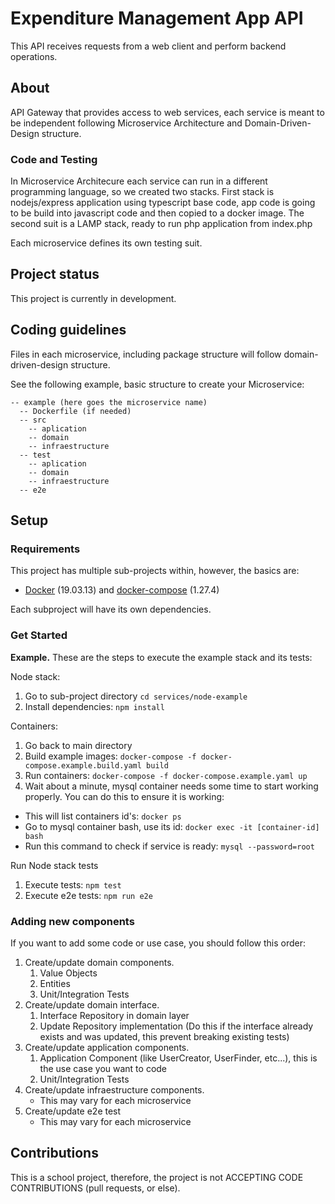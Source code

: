 # Expenditure Management App API
This API receives requests from a web client and perform backend operations.

## About
API Gateway that provides access to web services, each service is meant to be independent 
following Microservice Architecture and Domain-Driven-Design structure.

### Code and Testing
In Microservice Architecure each service can run in a different programming language, so we created two 
stacks. First stack is nodejs/express application using typescript base code, app code is going to be 
build into javascript code and then copied to a docker image.
The second suit is a LAMP stack, ready to run php application from index.php

Each microservice defines its own testing suit.

## Project status
This project is currently in development.

## Coding guidelines
Files in each microservice, including package structure will follow domain-driven-design structure.

See the following example, basic structure to create your Microservice:
```
-- example (here goes the microservice name)
  -- Dockerfile (if needed)
  -- src
    -- aplication
    -- domain
    -- infraestructure
  -- test
    -- aplication
    -- domain
    -- infraestructure
  -- e2e
```

## Setup
### Requirements
This project has multiple sub-projects within, however, the basics are:
- [Docker] (19.03.13) and [docker-compose] (1.27.4)

Each subproject will have its own dependencies.

### Get Started
**Example.** These are the steps to execute the example stack and its tests:

Node stack:
1. Go to sub-project directory ``cd services/node-example``
2. Install dependencies: ``npm install``

Containers:
1. Go back to main directory
2. Build example images: ``docker-compose -f docker-compose.example.build.yaml build``
3. Run containers: ``docker-compose -f docker-compose.example.yaml up``
4. Wait about a minute, mysql container needs some time to start working properly.
You can do this to ensure it is working:
* This will list containers id's: ``docker ps``
* Go to mysql container bash, use its id: ``docker exec -it [container-id] bash``
* Run this command to check if service is ready: ``mysql --password=root``

Run Node stack tests
1. Execute tests: ``npm test``
2. Execute e2e tests: ``npm run e2e``

### Adding new components
If you want to add some code or use case, you should follow this order:
1. Create/update domain components.
   1. Value Objects
   2. Entities
   3. Unit/Integration Tests
2. Create/update domain interface.
   1. Interface Repository in domain layer
   2. Update Repository implementation (Do this if the interface already exists and was updated, this prevent breaking existing tests)
3. Create/update application components.
   1. Application Component (like UserCreator, UserFinder, etc...), this is the use case you want to code
   2. Unit/Integration Tests
4. Create/update infraestructure components.
   * This may vary for each microservice
5. Create/update e2e test
   * This may vary for each microservice

## Contributions
This is a school project, therefore, the project is not ACCEPTING CODE CONTRIBUTIONS (pull requests, or else).

[docker]: https://www.docker.com/
[docker-compose]: https://docs.docker.com/compose/
